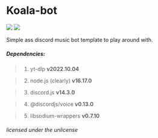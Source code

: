 # Koala-bot
[<img src="https://img.shields.io/github/issues/PandaDiestro/Koala-bot?style=for-the-badge&logo=github&color=red">](https://github.com/PandaDiestro/Koala-bot/issues)
[<img src="https://img.shields.io/github/license/PandaDiestro/Koala-bot?style=for-the-badge&logo=github&color=red">](https://unlicense.org/)

Simple ass discord music bot template to play around with.

##### Dependencies:

> 1. yt-dlp **v2022.10.04**

> 2. node.js (clearly) **v16.17.0**

> 3. discord.js **v14.3.0**

> 4. @discordjs/voice **v0.13.0**

> 5. libsodium-wrappers **v0.7.10**




###### <i>licensed under the unlicense</i>
